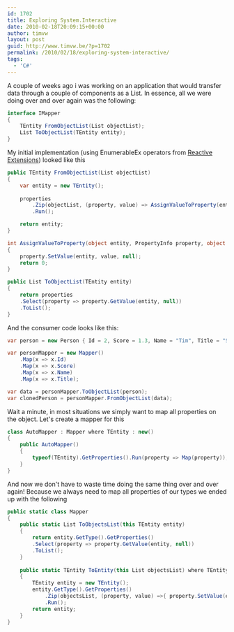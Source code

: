 ```yaml
---
id: 1702
title: Exploring System.Interactive
date: 2010-02-18T20:09:15+00:00
author: timvw
layout: post
guid: http://www.timvw.be/?p=1702
permalink: /2010/02/18/exploring-system-interactive/
tags:
  - 'C#'
---
```

A couple of weeks ago i was working on an application that would transfer data through a couple of components as a List<object>. In essence, all we were doing over and over again was the following:

```csharp
interface IMapper
{
	TEntity FromObjectList(List objectList);
	List ToObjectList(TEntity entity);
}
```
My initial implementation (using EnumerableEx operators from <a href="http://msdn.microsoft.com/en-us/devlabs/ee794896.aspx">Reactive Extensions</a>) looked like this

```csharp
public TEntity FromObjectList(List objectList)
{
	var entity = new TEntity();
	
	properties
		.Zip(objectList, (property, value) => AssignValueToProperty(entity, property, value))
		.Run();

	return entity;
}

int AssignValueToProperty(object entity, PropertyInfo property, object value)
{
	property.SetValue(entity, value, null);
	return 0;
}

public List ToObjectList(TEntity entity)
{
	return properties
	.Select(property => property.GetValue(entity, null))
	.ToList();
}
```

And the consumer code looks like this:

```csharp
var person = new Person { Id = 2, Score = 1.3, Name = "Tim", Title = "Sir" };

var personMapper = new Mapper()
	.Map(x => x.Id)
	.Map(x => x.Score)
	.Map(x => x.Name)
	.Map(x => x.Title);

var data = personMapper.ToObjectList(person);
var clonedPerson = personMapper.FromObjectList(data);
```

Wait a minute, in most situations we simply want to map all properties on the object. Let's create a mapper for this

```csharp
class AutoMapper : Mapper where TEntity : new()
{
	public AutoMapper()
	{
		typeof(TEntity).GetProperties().Run(property => Map(property));
	}
}
```

And now we don't have to waste time doing the same thing over and over again! Because we always need to map all properties of our types we ended up with the following

```csharp
public static class Mapper
{
	public static List ToObjectsList(this TEntity entity)
	{
		return entity.GetType().GetProperties()
		.Select(property => property.GetValue(entity, null))
		.ToList();
	}
	
	public static TEntity ToEntity(this List objectsList) where TEntity : new()
	{
		TEntity entity = new TEntity();
		entity.GetType().GetProperties()
			.Zip(objectsList, (property, value) =>{ property.SetValue(entity, value,null); return 0;})
			.Run();
		return entity;
	}
}
```
